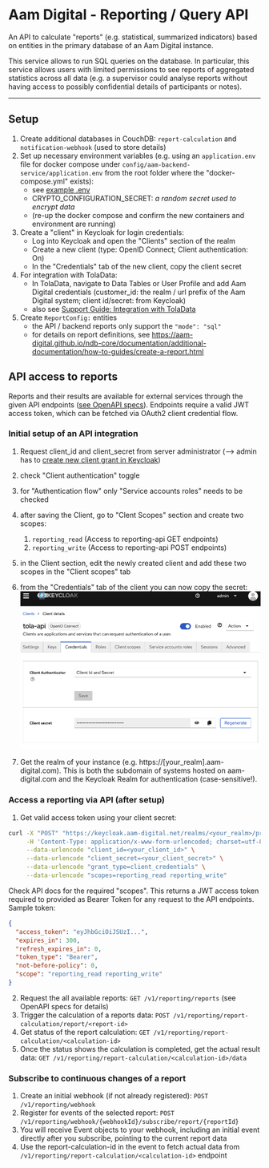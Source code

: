 # Aam Digital - Reporting / Query API

An API to calculate "reports" (e.g. statistical, summarized indicators) based on entities in the primary database of an Aam Digital instance.

This service allows to run SQL queries on the database.
In particular, this service allows users with limited permissions to see reports of aggregated statistics across all data (e.g. a supervisor could analyse reports without having access to possibly confidential details of participants or notes).

-----
## Setup
1. Create additional databases in CouchDB: `report-calculation` and `notification-webhook` (used to store details)
2. Set up necessary environment variables (e.g. using an `application.env` file for docker compose under `config/aam-backend-service/application.env` from the root folder where the "docker-compose.yml" exists):
    - see [example .env](/docs/examples/application.env)
    - CRYPTO_CONFIGURATION_SECRET: _a random secret used to encrypt data_
    - (re-up the docker compose and confirm the new containers and environment are running)
3. Create a "client" in Keycloak for login credentials:
    - Log into Keycloak and open the "Clients" section of the realm
    - Create a new client (type: OpenID Connect; Client authentication: On)
    - In the "Credentials" tab of the new client, copy the client secret
4. For integration with TolaData:
    - In TolaData, navigate to Data Tables or User Profile and add Aam Digital credentials (customer_id: the realm / url prefix of the Aam Digital system; client id/secret: from Keycloak)
    - also see [Support Guide: Integration with TolaData](https://chatwoot.help/hc/aam-digital/articles/1726341005-integration-with-tola_data)
5. Create `ReportConfig:` entities
    - the API / backend reports only support the `"mode": "sql"`
    - for details on report definitions, see https://aam-digital.github.io/ndb-core/documentation/additional-documentation/how-to-guides/create-a-report.html



## API access to reports

Reports and their results are available for external services through the given API endpoints ([see OpenAPI specs](../api-specs/reporting-api-v1.yaml)). Endpoints require a valid JWT access token, which can be fetched via OAuth2 client credential flow.

### Initial setup of an API integration

1. Request client_id and client_secret from server administrator (--> admin has to [create new client grant in Keycloak](https://www.keycloak.org/docs/latest/server_admin/#_oidc_clients))
  1. check "Client authentication" toggle
  2. for "Authentication flow" only "Service accounts roles" needs to be checked
  3. after saving the Client, go to "Clent Scopes" section and create two scopes:
     1. `reporting_read` (Access to reporting-api GET endpoints)
     2. `reporting_write` (Access to reporting-api POST endpoints)
  4. in the Client section, edit the newly created client and add these two scopes in the "Client scopes" tab
  5. from the "Credentials" tab of the client you can now copy the secret:
   ![Keycloak Client Setup](../assets/keycloak-client-setup.png)

6. Get the realm of your instance (e.g. https://[your_realm].aam-digital.com). This is both the subdomain of systems hosted on aam-digital.com and the Keycloak Realm for authentication (case-sensitive!).

### Access a reporting via API (after setup)

1. Get valid access token using your client secret:

```bash
curl -X "POST" "https://keycloak.aam-digital.net/realms/<your_realm>/protocol/openid-connect/token" \
     -H 'Content-Type: application/x-www-form-urlencoded; charset=utf-8' \
     --data-urlencode "client_id=<your_client_id>" \
     --data-urlencode "client_secret=<your_client_secret>" \
     --data-urlencode "grant_type=client_credentials" \
     --data-urlencode "scopes=reporting_read reporting_write"
```

Check API docs for the required "scopes".
This returns a JWT access token required to provided as Bearer Token for any request to the API endpoints. Sample token:

```json
{
  "access_token": "eyJhbGciOiJSUzI...",
  "expires_in": 300,
  "refresh_expires_in": 0,
  "token_type": "Bearer",
  "not-before-policy": 0,
  "scope": "reporting_read reporting_write"
}
```

2. Request the all available reports: `GET /v1/reporting/reports` (see OpenAPI specs for details)
3. Trigger the calculation of a reports data: `POST /v1/reporting/report-calculation/report/<report-id>`
4. Get status of the report calculation: `GET /v1/reporting/report-calculation/<calculation-id>`
5. Once the status shows the calculation is completed, get the actual result data: `GET /v1/reporting/report-calculation/<calculation-id>/data`

### Subscribe to continuous changes of a report

1. Create an initial webhook (if not already registered): `POST /v1/reporting/webhook`
2. Register for events of the selected report: `POST /v1/reporting/webhook/{webhookId}/subscribe/report/{reportId}`
3. You will receive Event objects to your webhook, including an initial event directly after you subscribe, pointing to the current report data
4. Use the report-calculation-id in the event to fetch actual data from `/v1/reporting/report-calculation/<calculation-id>` endpoint
